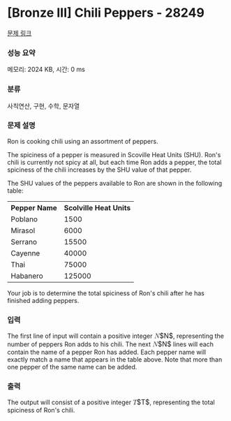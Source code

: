 # [Bronze III] Chili Peppers - 28249 

[문제 링크](https://www.acmicpc.net/problem/28249) 

### 성능 요약

메모리: 2024 KB, 시간: 0 ms

### 분류

사칙연산, 구현, 수학, 문자열

### 문제 설명

<p>Ron is cooking chili using an assortment of peppers.</p>

<p>The spiciness of a pepper is measured in Scoville Heat Units (SHU). Ron's chili is currently not spicy at all, but each time Ron adds a pepper, the total spiciness of the chili increases by the SHU value of that pepper.</p>

<p>The SHU values of the peppers available to Ron are shown in the following table:</p>

<table class="table table-bordered table-center-30 th-center td-center">
	<tbody>
		<tr>
			<th>Pepper Name</th>
			<th>Scolville Heat Units</th>
		</tr>
		<tr>
			<td>Poblano</td>
			<td>1500</td>
		</tr>
		<tr>
			<td>Mirasol</td>
			<td>6000</td>
		</tr>
		<tr>
			<td>Serrano</td>
			<td>15500</td>
		</tr>
		<tr>
			<td>Cayenne</td>
			<td>40000</td>
		</tr>
		<tr>
			<td>Thai</td>
			<td>75000</td>
		</tr>
		<tr>
			<td>Habanero</td>
			<td>125000</td>
		</tr>
	</tbody>
</table>

<p>Your job is to determine the total spiciness of Ron's chili after he has finished adding peppers.</p>

### 입력 

 <p>The first line of input will contain a positive integer <mjx-container class="MathJax" jax="CHTML" style="font-size: 109%; position: relative;"><mjx-math class="MJX-TEX" aria-hidden="true"><mjx-mi class="mjx-i"><mjx-c class="mjx-c1D441 TEX-I"></mjx-c></mjx-mi></mjx-math><mjx-assistive-mml unselectable="on" display="inline"><math xmlns="http://www.w3.org/1998/Math/MathML"><mi>N</mi></math></mjx-assistive-mml><span aria-hidden="true" class="no-mathjax mjx-copytext">$N$</span></mjx-container>, representing the number of peppers Ron adds to his chili. The next <mjx-container class="MathJax" jax="CHTML" style="font-size: 109%; position: relative;"><mjx-math class="MJX-TEX" aria-hidden="true"><mjx-mi class="mjx-i"><mjx-c class="mjx-c1D441 TEX-I"></mjx-c></mjx-mi></mjx-math><mjx-assistive-mml unselectable="on" display="inline"><math xmlns="http://www.w3.org/1998/Math/MathML"><mi>N</mi></math></mjx-assistive-mml><span aria-hidden="true" class="no-mathjax mjx-copytext">$N$</span></mjx-container> lines will each contain the name of a pepper Ron has added. Each pepper name will exactly match a name that appears in the table above. Note that more than one pepper of the same name can be added.</p>

### 출력 

 <p>The output will consist of a positive integer <mjx-container class="MathJax" jax="CHTML" style="font-size: 109%; position: relative;"><mjx-math class="MJX-TEX" aria-hidden="true"><mjx-mi class="mjx-i"><mjx-c class="mjx-c1D447 TEX-I"></mjx-c></mjx-mi></mjx-math><mjx-assistive-mml unselectable="on" display="inline"><math xmlns="http://www.w3.org/1998/Math/MathML"><mi>T</mi></math></mjx-assistive-mml><span aria-hidden="true" class="no-mathjax mjx-copytext">$T$</span></mjx-container>, representing the total spiciness of Ron's chili.</p>

